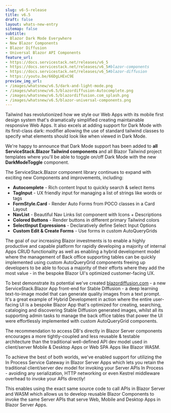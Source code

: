 ```yaml
---
slug: v6-5-release
title: v6.5
draft: false
layout: whats-new-entry
sitemap: false
subtitle:
- Blazor Dark Mode Everywhere
- New Blazor Components
- Blazor Diffusion
- Universal Blazor API Components
feature_url:
- https://docs.servicestack.net/releases/v6_5
- https://docs.servicestack.net/releases/v6_5#blazor-components
- https://docs.servicestack.net/releases/v6_5#blazor-diffusion
- https://youtu.be/66DgLHExC9E
preview_img_url:
- /images/whatsnew/v6.5/dark-and-light-mode.png
- /images/whatsnew/v6.5/blazordiffusion-Autocomplete.png
- /images/whatsnew/v6.5/blazordiffusion.com_splash.png
- /images/whatsnew/v6.5/blazor-universal-components.png
---
```


Tailwind has revolutionized how we style our Web Apps with its mobile first design system that's dramatically simplified creating maintainable responsive Web Apps. It also excels at adding support for Dark Mode with its first-class dark: modifier allowing the use of standard tailwind classes to specify what elements should look like when viewed in Dark Mode.

We're happy to announce that Dark Mode support has been added to **all ServiceStack.Blazor Tailwind components** and all Blazor Tailwind project templates where you'll be able to toggle on/off Dark Mode with the new **DarkModeToggle** component.

<!--separator-->

The ServiceStack.Blazor component library continues to expand with exciting new Components and improvements, including:

 - **Autocomplete** - Rich content Input to quickly search & select items
 - **TagInput** - UX friendly input for managing a list of strings like words or tags
 - **FormStyle.Card** - Render Auto Forms from POCO classes in a Card Layout
 - **NavList** - Beautiful Nav Links list component with Icons + Descriptions
 - **Colored Buttons** - Render buttons in different primary Tailwind colors
 - **SelectInput Expressions** - Declaratively define Select Input Options
 - **Custom Edit & Create Forms** - Use forms in custom AutoQueryGrids

<!--separator-->

The goal of our increasing Blazor investments is to enable a highly productive and capable platform for rapidly developing a majority of internal Apps CRUD functionality as well as enabling a hybrid development model where the management of Back office supporting tables can be quickly implemented using custom AutoQueryGrid components freeing up developers to be able to focus a majority of their efforts where they add the most value - in the bespoke Blazor UI's optimized customer-facing UX.

To best demonstrate its potential we've created [blazordiffusion.com](https://blazordiffusion.com) - a new ServiceStack.Blazor App front-end for Stable Diffusion - a deep learning text-to-image model that can generate quality images from a text prompt. It's a great example of Hybrid Development in action where the entire user-facing UI is a bespoke Blazor App that's optimized for creating, searching, cataloging and discovering Stable Diffusion generated images, whilst all its supporting admin tasks to manage the back office tables that power the UI were effortlessly implemented with custom AutoQueryGrid components.

<!--separator-->

The recommendation to access DB's directly in Blazor Server components encourages a more tightly-coupled and less reusable & testable architecture than the traditional well-defined API dev model used in client/server Mobile & Desktop Apps or Web SPA Apps like Blazor WASM.

To achieve the best of both worlds, we've enabled support for utilizing the In Process Service Gateway in Blazor Server Apps which lets you retain the traditional client/server dev model for invoking your Server APIs In Process - avoiding any serialization, HTTP networking or even Kestrel middleware overhead to invoke your APIs directly!

This enables using the exact same source code to call APIs in Blazor Server and WASM which allows us to develop reusable Blazor Components to invoke the same Server APIs that serve Web, Mobile and Desktop Apps in Blazor Server Apps.